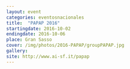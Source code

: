```yaml
---
layout: event
categories: eventosnacionales
title:  "PAPAP 2016"
startingdate: 2016-10-02
endingdate: 2016-10-06
place: Gran Sasso
cover: /img/photos/2016-PAPAP/groupPAPAP.jpg
gallery: 
site: http://www.ai-sf.it/papap
---
```

